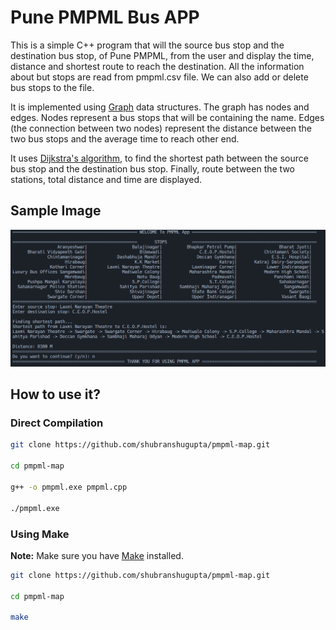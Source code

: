 # Pune PMPML Bus APP

This is a simple C++ program that will the source bus stop and the destination bus stop, of Pune PMPML, from the user and display the time, distance and shortest route to reach the destination. All the information about but stops are read from pmpml.csv file. We can also add or delete bus stops to the file.

It is implemented using [Graph](https://en.wikipedia.org/wiki/Graph_(abstract_data_type)) data structures. The graph has nodes and edges. Nodes represent a bus stops that will be containing the name. Edges (the connection between two nodes) represent the distance between the two bus stops and the average time to reach other end.

It uses [Dijkstra's algorithm](https://en.wikipedia.org/wiki/Dijkstra%27s_algorithm), to find the shortest path between the source bus stop and the destination bus stop. Finally, route between the two stations, total distance and time are displayed.

## Sample Image

![Sample Image](https://github.com/shubranshugupta/pmpml-map/blob/c76d7b7ed90ed826c68f6f528c429dd76b4b2f1e/images/Img1.png)

## How to use it?

### Direct Compilation

```bash
git clone https://github.com/shubranshugupta/pmpml-map.git

cd pmpml-map

g++ -o pmpml.exe pmpml.cpp

./pmpml.exe
```

### Using Make

**Note:** Make sure you have [Make](https://www.gnu.org/software/make/) installed.

```bash
git clone https://github.com/shubranshugupta/pmpml-map.git

cd pmpml-map

make
```
